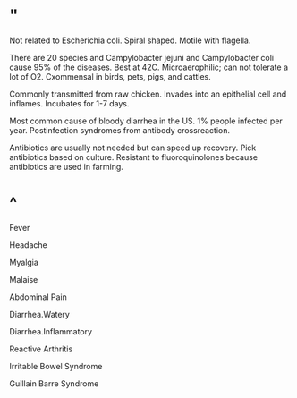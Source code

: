 # "

Not related to Escherichia coli.
Spiral shaped.
Motile with flagella.

There are 20 species and Campylobacter jejuni and Campylobacter coli cause 95% of the diseases.
Best at 42C.
Microaerophilic; can not tolerate a lot of O2.
Cxommensal in birds, pets, pigs, and cattles.

Commonly transmitted from raw chicken.
Invades into an epithelial cell and inflames.
Incubates for 1-7 days.

Most common cause of bloody diarrhea in the US.
1% people infected per year.
Postinfection syndromes from antibody crossreaction.

Antibiotics are usually not needed but can speed up recovery.
Pick antibiotics based on culture.
Resistant to fluoroquinolones because antibiotics are used in farming.

# ^

Fever

Headache

Myalgia

Malaise

Abdominal Pain

Diarrhea.Watery

Diarrhea.Inflammatory

Reactive Arthritis

Irritable Bowel Syndrome

Guillain Barre Syndrome

